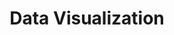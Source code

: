 ---
layout: post
title: Data Visualization
category: badges
tag: kaggle
file: /assets/img/kaggle-data-viz.png
link: https://www.kaggle.com/learn/certification/nicolasdemontigny/data-visualization
---